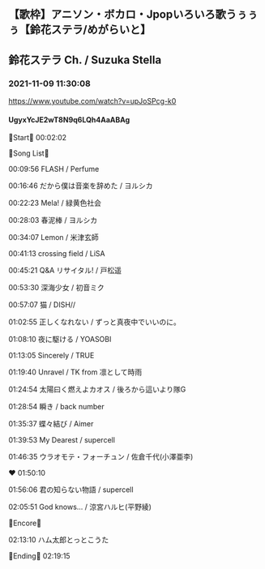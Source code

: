 ## 【歌枠】アニソン・ボカロ・Jpopいろいろ歌うぅぅぅ【鈴花ステラ/めがらいと】
## 鈴花ステラ Ch. / Suzuka Stella
### 2021-11-09 11:30:08
https://www.youtube.com/watch?v=upJoSPcg-k0
#### UgyxYcJE2wT8N9q6LQh4AaABAg
🔔Start🔔 00:02:02



🔔Song List🔔

00:09:56 FLASH / Perfume

00:16:46 だから僕は音楽を辞めた / ヨルシカ

00:22:23 Mela! / 緑黄色社会

00:28:03 春泥棒 / ヨルシカ

00:34:07 Lemon / 米津玄師

00:41:13 crossing field / LiSA

00:45:21 Q&A リサイタル! / 戸松遥

00:53:30 深海少女 / 初音ミク

00:57:07 猫 / DISH//

01:02:55 正しくなれない / ずっと真夜中でいいのに。

01:08:10 夜に駆ける / YOASOBI

01:13:05 Sincerely / TRUE

01:19:40 Unravel / TK from 凛として時雨

01:24:54 太陽曰く燃えよカオス / 後ろから這いより隊G

01:28:54 瞬き / back number

01:35:37 蝶々結び / Aimer

01:39:53 My Dearest / supercell

01:46:35 ウラオモテ・フォーチュン / 佐倉千代(小澤亜李)

❤ 01:50:10

01:56:06 君の知らない物語 / supercell

02:05:51 God knows... / 涼宮ハルヒ(平野綾)



🔔Encore🔔

02:13:10 ハム太郎とっとこうた



🔔Ending🔔 02:19:15

